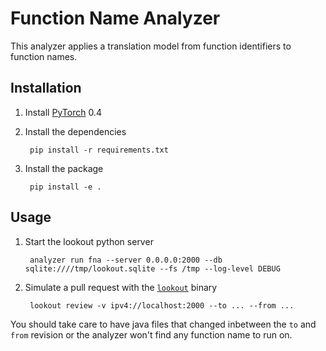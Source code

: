 # Function Name Analyzer

This analyzer applies a translation model from function identifiers to function names.

## Installation

1. Install [PyTorch](https://pytorch.org/) 0.4
2. Install the dependencies

        pip install -r requirements.txt
3. Install the package

        pip install -e .

## Usage

1. Start the lookout python server

        analyzer run fna --server 0.0.0.0:2000 --db sqlite:////tmp/lookout.sqlite --fs /tmp --log-level DEBUG
2. Simulate a pull request with the [`lookout`](https://github.com/src-d/lookout) binary

        lookout review -v ipv4://localhost:2000 --to ... --from ...

You should take care to have java files that changed inbetween the `to` and `from` revision or the
analyzer won't find any function name to run on.
